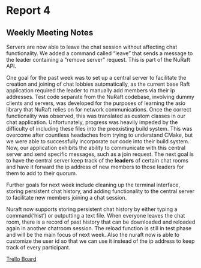 # Report 4

## Weekly Meeting Notes 
Servers are now able to leave the chat session without affecting chat functionality.  We added a command called “leave” that sends a message to the leader containing a “remove server” request.  This is part of the NuRaft API.

One goal for the past week was to set up a central server to facilitate the creation and joining of chat lobbies automatically, as
the current base Raft application required the leader to manually add members via their ip addresses. Test code separate from
the NuRaft codebase, involving dummy clients and servers, was developed for the purposes of learning the asio library that NuRaft relies on for network communications. Once the correct functionality was observed, this was translated as custom classes in our chat
application. Unfortunately, progress was heavily impeded by the difficulty of including these files into the preexisting build
system. This was overcome after countless headaches from trying to understand CMake, but we were able to successfully incorporate
our code into their build system. Now, our application exhibits the ability to communicate with this central server and send
specific messages, such as a join request. The next goal is to have the central server keep track of the **leaders** of certain
chat rooms and have it forward the ip address of new members to those leaders for them to add to their quorum.

Further goals for next week include cleaning up the terminal interface, storing persistent chat history, and adding functionality to the central server to facilitate new members joining a chat session.

Nuraft now supports storing persistent chat history by either typing a command(‘hist’) or outputting a text file. When everyone leaves the chat room, there is a record of past history that can be downloaded and reloaded again in another chatroom session. The reload function is still in test phase and will be the main focus of next week. Also the nuraft now is able to customize the user id so that we can use it instead of the ip address to keep track of every participant. 


[Trello Board](https://trello.com/b/hbhwfHb7/ecs251-final-project)